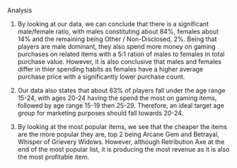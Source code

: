 Analysis

1. By looking at our data, we can conclude that there is a significant male/female ratio, with males constituting about 84%, females about 14% and the remaining being Other / Non-Disclosed, 2%. Being that players are male dominant, they also spend more money on gaming purchases on related items with a 5:1 ration of males to females in total purchase value. However, it is also conclusive that males and females differ in thier spending habits as females have a higher average purchase price with a significantly lower purchase count. 

2. Our data also states that about 63% of players fall under the age range 15-24, with ages 20-24 having the spend the most on gaming items, followed by age range 15-19 then 25-29. Therefore, an ideal target age group for marketing purposes should fall towards 20-24. 

3. By looking at the most popular items, we see that the cheaper the items are the more popular they are, top 2 being Arcane Gem and Betrayal, Whisper of Grievery Widows. However, although Retribution Axe at the end of the most popular list, it is producing the most revenue as it is also the most profitable item. 